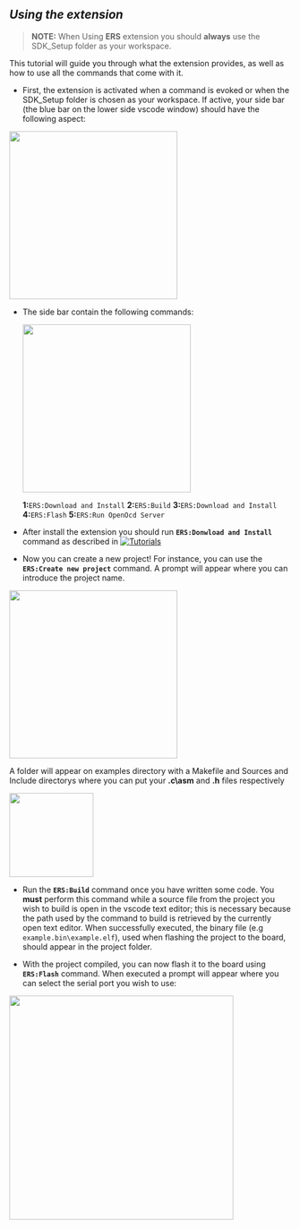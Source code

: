 ## *Using the extension*

> **NOTE:**  When Using **ERS** extension you should **always** use the SDK_Setup folder as your workspace.

This tutorial will guide you through what the extension provides, as well as how to use all the commands that come with it.

 - First, the extension is activated when a command is evoked or when the SDK_Setup folder is chosen as your workspace. If active, your side bar (the blue bar on the lower side vscode window) should have the following aspect:
<img src="https://user-images.githubusercontent.com/35406517/182361006-486d033e-1ead-4963-a822-5521817ca3fe.png" width="300">

 - The side bar contain the following commands:
  
    <img src="https://user-images.githubusercontent.com/35406517/182362801-6c314ef9-3961-4260-8681-4fbf961173fe.png" width="300">
  
    **1:**`ERS:Download and Install`
    **2:**`ERS:Build`
    **3:**`ERS:Download and Install`
    **4:**`ERS:Flash`
    **5:**`ERS:Run OpenOcd Server`
    
  - After install the extension you should run **`ERS:Donwload and Install`** command as described in [![Tutorials](https://img.shields.io/badge/-Tutorials-red)](./install.md)
  
  -  Now you can create a new project! For instance, you can use the **`ERS:Create new project`** command. A prompt will appear where you can introduce the project name.
  
  <img src="https://user-images.githubusercontent.com/35406517/182379820-1aca852c-3f12-4ba7-8ade-9e94723952ed.png" width="300">
   
  A folder will appear on examples directory with a Makefile and Sources and Include directorys where you can put your **.c\asm** and **.h** files respectively
  
  <img src="https://user-images.githubusercontent.com/35406517/182382149-03f03abe-5587-4364-9f39-18114cf8c712.png " width="150">
  
  - Run the **`ERS:Build`** command once you have written some code. You **must** perform this command while a source file from the project you wish to build is open in the vscode text editor; this is necessary because the path used by the command to build is retrieved by the currently open text editor. When successfully executed, the binary file (e.g `example.bin\example.elf`), used when flashing the project to the board, should appear in the project folder.
  
  -  With the project compiled, you can now flash it to the board using **`ERS:Flash`** command. When executed a prompt will appear where you can select the serial port you wish to use:
  
   <img src= "https://user-images.githubusercontent.com/35406517/182386735-0b3d0a13-d109-43a3-8855-9a2fdaaddc16.png" width="400">
  

 



